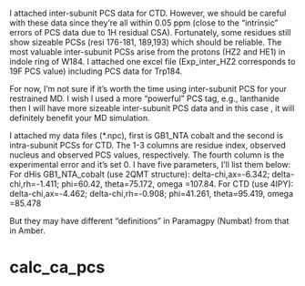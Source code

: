I attached inter-subunit PCS data for CTD. However, we should be careful with these data since they’re all within 0.05 ppm (close to the “intrinsic” errors of PCS data due to 1H residual CSA). Fortunately, some residues still show sizeable PCSs (resi 176-181, 189,193) which should be reliable. The most valuable inter-subunit PCSs arise from the protons (HZ2 and HE1) in indole ring of W184. I attached one excel file (Exp_inter_HZ2 corresponds to 19F PCS value) including PCS data for Trp184.
 
For now, I’m not sure if it’s worth the time using inter-subunit PCS for your restrained MD. I wish I used a more “powerful” PCS tag, e.g., lanthanide then I will have more sizeable inter-subunit PCS data and in this case , it will definitely benefit your MD simulation.

I attached my data files (*.npc), first is GB1_NTA cobalt and the second is intra-subunit PCSs for CTD. The 1-3 columns are residue index, observed nucleus and observed PCS values, respectively. The fourth column is the experimental error and it’s set 0.
I have five parameters, I’ll list them below:
For dHis GB1_NTA_cobalt (use 2QMT structure): delta-chi,ax=-6.342; delta-chi,rh=-1.411; phi=60.42, theta=75.172, omega =107.84.
For CTD (use 4IPY): delta-chi,ax=-4.462; delta-chi,rh=-0.908; phi=41.261, theta=95.419, omega =85.478
 
But they may have different “definitions” in Paramagpy (Numbat) from that in Amber.
# calc_ca_pcs

